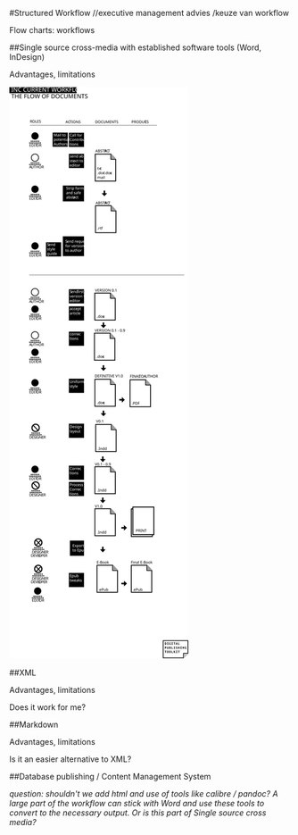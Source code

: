 #Structured Workflow //executive management advies /keuze van workflow

Flow charts: workflows

##Single source cross-media with established software tools (Word, InDesign)

Advantages, limitations

![INC *Current* Workflow](../images/_in_progress/workflowINC__Current_v01.svg "workflow blah...")

##XML

Advantages, limitations

Does it work for me?

##Markdown

Advantages, limitations

Is it an easier alternative to XML?


##Database publishing / Content Management System

_question: shouldn't we add html and use of tools like calibre / pandoc? A large part of the workflow can stick with Word and use these tools to convert to the necessary output. Or is this part of Single source cross media?_

